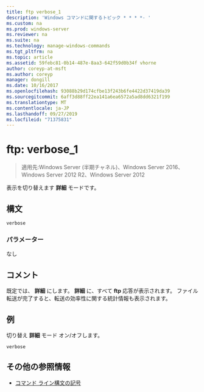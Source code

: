 ```yaml
---
title: ftp verbose_1
description: 'Windows コマンドに関するトピック * * * *- '
ms.custom: na
ms.prod: windows-server
ms.reviewer: na
ms.suite: na
ms.technology: manage-windows-commands
ms.tgt_pltfrm: na
ms.topic: article
ms.assetid: 59febc81-0b14-487e-8aa3-642f59d0b34f vhorne
author: coreyp-at-msft
ms.author: coreyp
manager: dongill
ms.date: 10/16/2017
ms.openlocfilehash: 93088b29d174cfbe13f243b6fe4422d37419da39
ms.sourcegitcommit: 6aff3d88ff22ea141a6ea6572a5ad8dd6321f199
ms.translationtype: MT
ms.contentlocale: ja-JP
ms.lasthandoff: 09/27/2019
ms.locfileid: "71375831"
---
```

# <a name="ftp-verbose_1"></a>ftp: verbose_1

>適用先:Windows Server (半期チャネル)、Windows Server 2016、Windows Server 2012 R2、Windows Server 2012

表示を切り替えます **詳細** モードです。   
## <a name="syntax"></a>構文  
```  
verbose  
```  
### <a name="parameters"></a>パラメーター  
なし  
## <a name="remarks"></a>コメント  
既定では、 **詳細** にします。  **詳細** に、すべて **ftp** 応答が表示されます。  ファイル転送が完了すると、転送の効率性に関する統計情報も表示されます。  
## <a name="BKMK_Examples"></a>例  
切り替え **詳細** モード オン/オフします。  
```  
verbose  
```  
## <a name="additional-references"></a>その他の参照情報  
-   [コマンド ライン構文の記号](command-line-syntax-key.md)  
